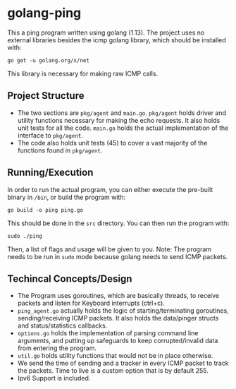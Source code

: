 # golang-ping
This a ping program written using golang (1.13). The project uses no external libraries besides the icmp
golang library, which should be installed with:
```shell script
go get -u golang.org/x/net
``` 
This library is necessary for making raw ICMP calls.
## Project Structure

- The two sections are `pkg/agent` and `main.go`. `pkg/agent` holds driver and utility functions necessary for 
making the echo requests. It also holds unit tests for all the code. `main.go` holds the 
actual implementation of the interface to `pkg/agent`.
- The code also holds unit tests (45) to cover a vast majority of the functions found
in `pkg/agent`.

## Running/Execution
In order to run the actual program, you can either execute the pre-built binary in `/bin`,
or build the program with:
```shell script
go build -o ping ping.go
```
This should be done in the `src` directory. You can then run the program with:
```shell script
sudo ./ping
```
Then, a list of flags and usage will be given to you. Note: The program needs to be run in `sudo`
mode because golang needs to send ICMP packets.

## Techincal Concepts/Design

- The Program uses goroutines, which are basically threads, to receive packets and listen for 
Keyboard interrupts (ctrl+c).
- `ping_agent.go` actually holds the logic of starting/terminating goroutines, sending/receiving
ICMP packets. It also holds the data/pinger structs and status/statistics callbacks.
- `options.go` holds the implementation of parsing command line arguments, and putting 
up safeguards to keep corrupted/invalid data from entering the program.
- `util.go` holds utility functions that would not be in place otherwise.
- We send the time of sending and a tracker in every ICMP packet to track the packets. Time
to live is a custom option that is by default 255.
- Ipv6 Support is included.
